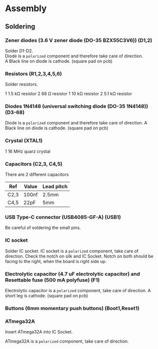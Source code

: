 # Assembly

## Soldering
### Zener diodes (3.6 V zener diode (DO-35 BZX55C3V6)) (D1,2)
Solder D1-D2.   
Diode is a `polarized` component and therefore take care of direction.   
A Black line on diode is cathode. (square pad on pcb)

### Resistors (R1,2,3,4,5,6)
Solder resistors.

1	1.5 kΩ resistor
2	68 Ω resistor
1	10 kΩ resistor
2	5.1 kΩ resistor

### Diodes 1N4148 (universal switching diode (DO-35 1N4148)) (D3-68)
Diode is a `polarized` component and therefore take care of direction.
A Black line on diode is cathode. (square pad on pcb)


### Crystal (XTAL1)
1	16 MHz quarz crystal


### Capacitors (C2,3, C4,5)
There are 2 different capacitors

| Ref  | Value | Lead pitch |
|------|-------|------------|
| C2,3 | 100nf | 2.5mm      |
| C4,5 | 22pF  | 5mm        |

### USB Type-C connector (USB4085-GF-A) (USB1)
Be careful of soldering the small pins. 

### IC socket
Solder IC socket.
IC socket is a `polarized` component, take care of direction.
Check the notch on silk and IC Socket. 
Notch on both should be facing to the right, when the board is right side up.

### Electrolytic capacitor (4.7 uF electrolytic capacitor) and Resettable fuse (500 mA polyfuse) (F1)
Electrolytic capacitor is a `polarized` component, take care of direction.
A short leg is cathode. (square pad on pcb)


### Buttons (6mm momentary push buttons) (Boot1,Reset1)


### ATmega32A
Insert ATmega32A into IC Socket.

ATmega32A is a `polarized` component, take care of direction.
